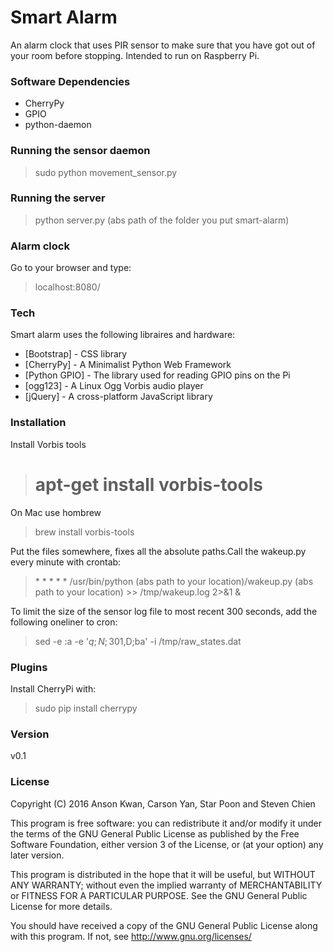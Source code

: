 # Smart Alarm

An alarm clock that uses PIR sensor to make sure that you have got out of your room before stopping. Intended to run on Raspberry Pi.

### Software Dependencies
  - CherryPy
  - GPIO
  - python-daemon

### Running the sensor daemon
> sudo python movement_sensor.py

### Running the server
> python server.py (abs path of the folder you put smart-alarm)

### Alarm clock
Go to your browser and type:
> localhost:8080/

### Tech
Smart alarm uses the following libraires and hardware:

* [Bootstrap] - CSS library
* [CherryPy] - A Minimalist Python Web Framework
* [Python GPIO] - The library used for reading GPIO pins on the Pi
* [ogg123] - A Linux Ogg Vorbis audio player
* [jQuery] - A cross-platform JavaScript library

### Installation
Install Vorbis tools
> # apt-get install vorbis-tools

On Mac use hombrew
> brew install vorbis-tools

Put the files somewhere, fixes all the absolute paths.Call the wakeup.py every minute with crontab:
> \* \* \* \* \* /usr/bin/python (abs path to your location)/wakeup.py (abs path to your location) >> /tmp/wakeup.log 2>&1 &

To limit the size of the sensor log file to most recent 300 seconds, add the following oneliner to cron:
> sed -e :a -e '$q;N;301,$D;ba' -i /tmp/raw_states.dat

### Plugins
Install CherryPi with:
> sudo pip install cherrypy

### Version
v0.1

### License
Copyright (C) 2016 Anson Kwan, Carson Yan, Star Poon and Steven Chien

This program is free software: you can redistribute it and/or modify
it under the terms of the GNU General Public License as published by
the Free Software Foundation, either version 3 of the License, or
(at your option) any later version.

This program is distributed in the hope that it will be useful,
but WITHOUT ANY WARRANTY; without even the implied warranty of
MERCHANTABILITY or FITNESS FOR A PARTICULAR PURPOSE.  See the
GNU General Public License for more details.

You should have received a copy of the GNU General Public License
along with this program.  If not, see <http://www.gnu.org/licenses/>
